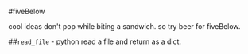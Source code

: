 ﻿#fiveBelow

cool ideas don't pop while biting a sandwich. so try beer for fiveBelow.

##`read_file` - python read a file and return as a dict.

